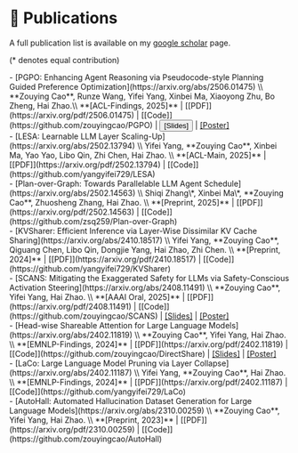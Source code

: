 # 📝 Publications

A full publication list is available on my [google scholar](https://scholar.google.com/citations?user=IIA4hMEAAAAJ&hl=zh-CN) page.

(* denotes equal contribution)
<div class='paper-box-text' markdown="1">
- [PGPO: Enhancing Agent Reasoning via Pseudocode-style Planning Guided Preference Optimization](https://arxiv.org/abs/2506.01475) \\
  **Zouying Cao**, Runze Wang, Yifei Yang, Xinbei Ma, Xiaoyong Zhu, Bo Zheng, Hai Zhao.\\
  **[ACL-Findings, 2025]** | [[PDF]](https://arxiv.org/pdf/2506.01475) | [[Code]](https://github.com/zouyingcao/PGPO) | <a href="https://zouyingcao.github.io/_pages/files/PGPO-ACL 2025.pptx" target="_blank"><button class="slide-btn">[Slides]</button></a> | <a href="https://zouyingcao.github.io/_pages/files/PGPO-poster.pdf" target="_blank">[Poster]</a>
</div>

<div class='paper-box-text' markdown="1">
- [LESA: Learnable LLM Layer Scaling-Up](https://arxiv.org/abs/2502.13794) \\
  Yifei Yang, **Zouying Cao**, Xinbei Ma, Yao Yao, Libo Qin, Zhi Chen, Hai Zhao. \\
 **[ACL-Main, 2025]** | [[PDF]](https://arxiv.org/pdf/2502.13794) | [[Code]](https://github.com/yangyifei729/LESA)
</div>

<div class='paper-box-text' markdown="1">
- [Plan-over-Graph: Towards Parallelable LLM Agent Schedule](https://arxiv.org/abs/2502.14563) \\
  Shiqi Zhang\*, Xinbei Ma\*, **Zouying Cao**, Zhuosheng Zhang, Hai Zhao. \\
 **[Preprint, 2025]** | [[PDF]](https://arxiv.org/pdf/2502.14563) | [[Code]](https://github.com/zsq259/Plan-over-Graph)
</div>

<div class='paper-box-text' markdown="1">
- [KVSharer: Efficient Inference via Layer-Wise Dissimilar KV Cache Sharing](https://arxiv.org/abs/2410.18517) \\
  Yifei Yang, **Zouying Cao**, Qiguang Chen, Libo Qin, Dongjie Yang, Hai Zhao, Zhi Chen. \\
  **[Preprint, 2024]** | [[PDF]](https://arxiv.org/pdf/2410.18517) | [[Code]](https://github.com/yangyifei729/KVSharer)
</div>

<div class='paper-box-text' markdown="1">
- [SCANS: Mitigating the Exaggerated Safety for LLMs via Safety-Conscious Activation Steering](https://arxiv.org/abs/2408.11491) \\
  **Zouying Cao**, Yifei Yang, Hai Zhao. \\
  **[AAAI Oral, 2025]** | [[PDF]](https://arxiv.org/pdf/2408.11491) | [[Code]](https://github.com/zouyingcao/SCANS) | <a href="https://zouyingcao.github.io/_pages/files/AAAI 2025.pptx" target="_blank">[Slides]</a> | <a href="https://zouyingcao.github.io/_pages/files/SCANS-poster.pdf" target="_blank">[Poster]</a>
</div>

<div class='paper-box-text' markdown="1">
- [Head-wise Shareable Attention for Large Language Models](https://arxiv.org/abs/2402.11819) \\
  **Zouying Cao**, Yifei Yang, Hai Zhao. \\
  **[EMNLP-Findings, 2024]** | [[PDF]](https://arxiv.org/pdf/2402.11819) | [[Code]](https://github.com/zouyingcao/DirectShare) | <a href="https://zouyingcao.github.io/_pages/files/EMNLP 2024.pptx" target="_blank">[Slides]</a> | <a href="https://zouyingcao.github.io/_pages/files/DirectShare-poster.pdf" target="_blank">[Poster]</a>

</div>

<div class='paper-box-text' markdown="1">
- [LaCo: Large Language Model Pruning via Layer Collapse](https://arxiv.org/abs/2402.11187) \\
  Yifei Yang, **Zouying Cao**, Hai Zhao. \\
  **[EMNLP-Findings, 2024]** | [[PDF]](https://arxiv.org/pdf/2402.11187) | [[Code]](https://github.com/yangyifei729/LaCo)
</div>

<div class='paper-box-text' markdown="1">
- [AutoHall: Automated Hallucination Dataset Generation for Large Language Models](https://arxiv.org/abs/2310.00259) \\
  **Zouying Cao**, Yifei Yang, Hai Zhao. \\
  **[Preprint, 2023]** | [[PDF]](https://arxiv.org/pdf/2310.00259) | [[Code]](https://github.com/zouyingcao/AutoHall)
</div>
